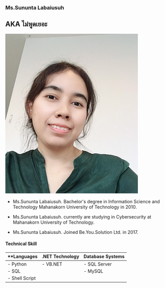 ### **Ms.Sununta Labaiusuh**
## **AKA ไม่พูดเยอะ** 

![](sununta.jpg "Ms.Sununta Labaiusuh")

- Ms.Sununta Labaiusuh. Bachelor's degree in Information Science and Technology Mahanakorn University of Technology in 2010.

- Ms.Sununta Labaiusuh. currently are studying in Cybersecurity at Mahanakorn University of Technology.

- Ms.Sununta Labaiusuh. Joined Be.You.Solution Ltd. in 2017.

#### Technical Skill

|  **Languages      |    .NET Technology    |   Database Systems     |
| ----------------- |-----------------------| ---------------------- |
|  - Python	    | 	- VB.NET	    |   - SQL Server	     |
|  - SQL	    | 	                    |    - MySQL             |
|  - Shell Script   |                       |                        |

  

  
 

